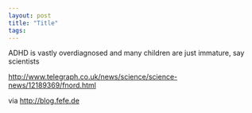 ```yaml
---
layout: post
title: "Title"
tags:
---
```

ADHD is vastly overdiagnosed and many children are just immature, say scientists

http://www.telegraph.co.uk/news/science/science-news/12189369/fnord.html

via http://blog.fefe.de
